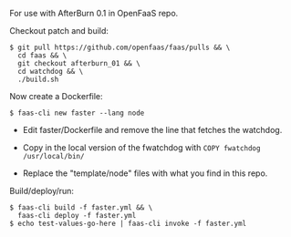 For use with AfterBurn 0.1 in OpenFaaS repo.

Checkout patch and build:

```
$ git pull https://github.com/openfaas/faas/pulls && \
  cd faas && \
  git checkout afterburn_01 && \
  cd watchdog && \
  ./build.sh
```

Now create a Dockerfile:

```
$ faas-cli new faster --lang node
```

* Edit faster/Dockerfile and remove the line that fetches the watchdog.

* Copy in the local version of the fwatchdog with `COPY fwatchdog /usr/local/bin/`

* Replace the "template/node" files with what you find in this repo.

Build/deploy/run:

```
$ faas-cli build -f faster.yml && \
  faas-cli deploy -f faster.yml
$ echo test-values-go-here | faas-cli invoke -f faster.yml
```
